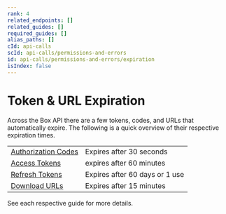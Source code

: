 ```yaml
---
rank: 4
related_endpoints: []
related_guides: []
required_guides: []
alias_paths: []
cId: api-calls
scId: api-calls/permissions-and-errors
id: api-calls/permissions-and-errors/expiration
isIndex: false
---
```

# Token & URL Expiration

Across the Box API there are a few tokens, codes, and URLs that automatically expire. The following is a quick overview of their respective expiration times.

|                                            |                                |
| ------------------------------------------ | ------------------------------ |
| [Authorization Codes][Authorization Codes] | Expires after 30 seconds       |
| [Access Tokens][Access Tokens]             | expires after 60 minutes       |
| [Refresh Tokens][Refresh Tokens]           | Expires after 60 days or 1 use |
| [Download URLs][Download URLs]             | Expires after 15 minutes       |

See each respective guide for more details.

[Authorization Codes]: g://authentication/oauth2

[Access Tokens]: g://authentication/access-tokens

[Refresh Tokens]: g://authentication/access-tokens/refresh

[Download URLs]: g://downloads

